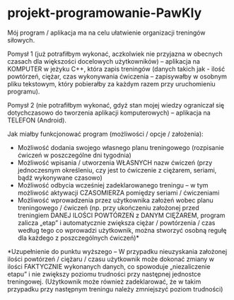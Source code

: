 # projekt-programowanie-PawKly

Mój program / aplikacja ma na celu ułatwienie organizacji treningów siłowych. 

Pomysł 1 (już potrafiłbym wykonać, aczkolwiek nie przyjazna w obecnych czasach dla większości docelowych użytkowników) – aplikacja na KOMPUTER w jeżyku C++, która zapis treningów (danych takich jak - ilość powtórzeń, ciężar, czas wykonywania ćwiczenia – zapisywałby w osobnym pliku tekstowym, który pobierałby za każdym razem przy uruchomieniu programu).

Pomysł 2 (nie potrafiłbym wykonać, gdyż stan mojej wiedzy ograniczał się dotychczasowo do tworzenia aplikacji komputerowych) – aplikacja na TELEFON (Android).

Jak miałby funkcjonować program (możliwości / opcje / założenia):
- Możliwość dodania swojego własnego planu treningowego (rozpisanie ćwiczeń w poszczególne dni tygodnia)
- Możliwość wpisania / utworzenia WŁASNYCH nazw ćwiczeń (przy jednoczesnym określeniu, czy jest to ćwiczenie z ciężarem, seriami, bądź wykonywane czasowo)
- Możliwość odbycia wcześniej zadeklarowanego treningu – w tym możliwość aktywacji CZASOMIERZA pomiędzy seriami / ćwiczeniami
- Możliwość wprowadzenia przez użytkownika założeń wobec planu treningowego / ćwiczeń (np. przy ukończeniu założonej przed treningiem DANEJ ILOŚCI POWTÓRZEŃ z DANYM CIĘŻAREM, program zalicza „etap” i automatycznie zwiększa ciężar / powtórzenia / czas według tego co wprowadzi użytkownik, można stworzyć osobną regułę dla każdego z poszczególnych ćwiczeń)*

*Uzupełnienie do punktu wyższego – W przypadku nieuzyskania założonej ilości powtórzeń / ciężaru / czasu użytkownik może dokonać zmiany w ilości FAKTYCZNIE wykonanych danych, co spowoduje „niezaliczenie etapu” i nie zwiększy poziomu trudności przy następnej jednostce treningowej. (Użytkownik może również zadeklarować, że w takim przypadku przy następnym treningu należy zmniejszyć poziom trudności)
